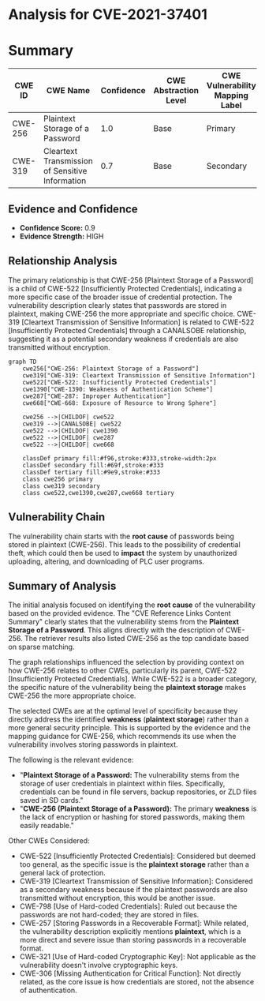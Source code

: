 # Analysis for CVE-2021-37401

# Summary
| CWE ID | CWE Name | Confidence | CWE Abstraction Level | CWE Vulnerability Mapping Label | CWE-Vulnerability Mapping Notes |
|---|---|---|---|---|---|
| CWE-256 | Plaintext Storage of a Password | 1.0 | Base | Primary | Allowed |
| CWE-319 | Cleartext Transmission of Sensitive Information | 0.7 | Base | Secondary | Allowed |

## Evidence and Confidence

*   **Confidence Score:** 0.9
*   **Evidence Strength:** HIGH

## Relationship Analysis
The primary relationship is that CWE-256 [Plaintext Storage of a Password] is a child of CWE-522 [Insufficiently Protected Credentials], indicating a more specific case of the broader issue of credential protection. The vulnerability description clearly states that passwords are stored in plaintext, making CWE-256 the more appropriate and specific choice. CWE-319 [Cleartext Transmission of Sensitive Information] is related to CWE-522 [Insufficiently Protected Credentials] through a CANALSOBE relationship, suggesting it as a potential secondary weakness if credentials are also transmitted without encryption.

```mermaid
graph TD
    cwe256["CWE-256: Plaintext Storage of a Password"]
    cwe319["CWE-319: Cleartext Transmission of Sensitive Information"]
    cwe522["CWE-522: Insufficiently Protected Credentials"]
    cwe1390["CWE-1390: Weakness of Authentication Scheme"]
    cwe287["CWE-287: Improper Authentication"]
    cwe668["CWE-668: Exposure of Resource to Wrong Sphere"]

    cwe256 -->|CHILDOF| cwe522
    cwe319 -->|CANALSOBE| cwe522
    cwe522 -->|CHILDOF| cwe1390
    cwe522 -->|CHILDOF| cwe287
    cwe522 -->|CHILDOF| cwe668
    
    classDef primary fill:#f96,stroke:#333,stroke-width:2px
    classDef secondary fill:#69f,stroke:#333
    classDef tertiary fill:#9e9,stroke:#333
    class cwe256 primary
    class cwe319 secondary
    class cwe522,cwe1390,cwe287,cwe668 tertiary
```

## Vulnerability Chain
The vulnerability chain starts with the **root cause** of passwords being stored in plaintext (CWE-256). This leads to the possibility of credential theft, which could then be used to **impact** the system by unauthorized uploading, altering, and downloading of PLC user programs.

## Summary of Analysis
The initial analysis focused on identifying the **root cause** of the vulnerability based on the provided evidence. The "CVE Reference Links Content Summary" clearly states that the vulnerability stems from the **Plaintext Storage of a Password**. This aligns directly with the description of CWE-256. The retriever results also listed CWE-256 as the top candidate based on sparse matching.

The graph relationships influenced the selection by providing context on how CWE-256 relates to other CWEs, particularly its parent, CWE-522 [Insufficiently Protected Credentials]. While CWE-522 is a broader category, the specific nature of the vulnerability being the **plaintext storage** makes CWE-256 the more appropriate choice.

The selected CWEs are at the optimal level of specificity because they directly address the identified **weakness** (**plaintext storage**) rather than a more general security principle. This is supported by the evidence and the mapping guidance for CWE-256, which recommends its use when the vulnerability involves storing passwords in plaintext.

The following is the relevant evidence:

*   "**Plaintext Storage of a Password:** The vulnerability stems from the storage of user credentials in plaintext within files. Specifically, credentials can be found in file servers, backup repositories, or ZLD files saved in SD cards."
*   "**CWE-256 (Plaintext Storage of a Password):** The primary **weakness** is the lack of encryption or hashing for stored passwords, making them easily readable."

Other CWEs Considered:

*   CWE-522 [Insufficiently Protected Credentials]: Considered but deemed too general, as the specific issue is the **plaintext storage** rather than a general lack of protection.
*   CWE-319 [Cleartext Transmission of Sensitive Information]: Considered as a secondary weakness because if the plaintext passwords are also transmitted without encryption, this would be another issue.
*   CWE-798 [Use of Hard-coded Credentials]: Ruled out because the passwords are not hard-coded; they are stored in files.
*   CWE-257 [Storing Passwords in a Recoverable Format]: While related, the vulnerability description explicitly mentions **plaintext**, which is a more direct and severe issue than storing passwords in a recoverable format.
*   CWE-321 [Use of Hard-coded Cryptographic Key]: Not applicable as the vulnerability doesn't involve cryptographic keys.
*   CWE-306 [Missing Authentication for Critical Function]: Not directly related, as the core issue is how credentials are stored, not the absence of authentication.